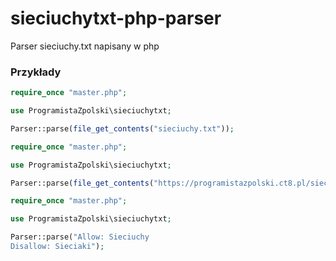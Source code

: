 # sieciuchytxt-php-parser
Parser sieciuchy.txt napisany w php

### Przykłady
```php
require_once "master.php";

use ProgramistaZpolski\sieciuchytxt;

Parser::parse(file_get_contents("sieciuchy.txt"));
```

```php
require_once "master.php";

use ProgramistaZpolski\sieciuchytxt;

Parser::parse(file_get_contents("https://programistazpolski.ct8.pl/sieciuchy.txt"));
```

```php
require_once "master.php";

use ProgramistaZpolski\sieciuchytxt;

Parser::parse("Allow: Sieciuchy
Disallow: Sieciaki");
```
